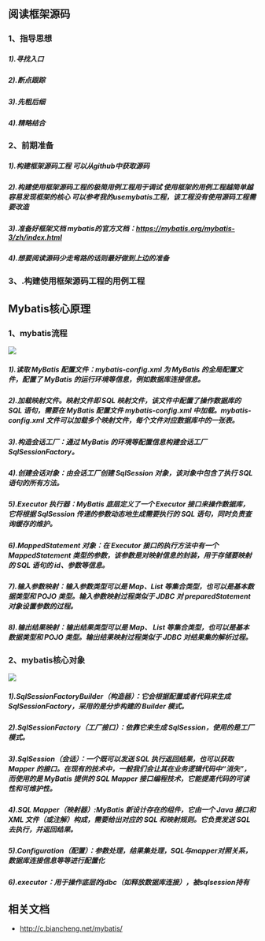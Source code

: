 ## 阅读框架源码
### 1、指导思想
##### 1).寻找入口
##### 2).断点跟踪
##### 3).先粗后细
##### 4).精略结合
### 2、前期准备
##### 1).构建框架源码工程  可以从github中获取源码
##### 2).构建使用框架源码工程的极简用例工程用于调试 使用框架的用例工程越简单越容易发现框架的核心  可以参考我的usemybatis工程，该工程没有使用源码工程需要改造
##### 3).准备好框架文档  mybatis的官方文档：https://mybatis.org/mybatis-3/zh/index.html
##### 4).想要阅读源码少走弯路的话则最好做到上边的准备
### 3、.构建使用框架源码工程的用例工程
## Mybatis核心原理
### 1、mybatis流程
![](https://github.com/lzp16/minimybatis/tree/master/src/main/resources/images/mybatis-process.png)
##### 1).读取 MyBatis 配置文件：mybatis-config.xml 为 MyBatis 的全局配置文件，配置了 MyBatis 的运行环境等信息，例如数据库连接信息。
##### 2).加载映射文件。映射文件即 SQL 映射文件，该文件中配置了操作数据库的 SQL 语句，需要在 MyBatis 配置文件 mybatis-config.xml 中加载。mybatis-config.xml 文件可以加载多个映射文件，每个文件对应数据库中的一张表。
##### 3).构造会话工厂：通过 MyBatis 的环境等配置信息构建会话工厂 SqlSessionFactory。
##### 4).创建会话对象：由会话工厂创建 SqlSession 对象，该对象中包含了执行 SQL 语句的所有方法。
##### 5).Executor 执行器：MyBatis 底层定义了一个 Executor 接口来操作数据库，它将根据 SqlSession 传递的参数动态地生成需要执行的 SQL 语句，同时负责查询缓存的维护。
##### 6).MappedStatement 对象：在 Executor 接口的执行方法中有一个 MappedStatement 类型的参数，该参数是对映射信息的封装，用于存储要映射的 SQL 语句的 id、参数等信息。
##### 7).输入参数映射：输入参数类型可以是 Map、List 等集合类型，也可以是基本数据类型和 POJO 类型。输入参数映射过程类似于 JDBC 对 preparedStatement 对象设置参数的过程。
##### 8).输出结果映射：输出结果类型可以是 Map、 List 等集合类型，也可以是基本数据类型和 POJO 类型。输出结果映射过程类似于 JDBC 对结果集的解析过程。
### 2、mybatis核心对象
![](https://github.com/lzp16/minimybatis/tree/master/src/main/resources/images/mybatis-component-relation.png)
##### 1).SqlSessionFactoryBuilder（构造器）：它会根据配置或者代码来生成 SqlSessionFactory，采用的是分步构建的 Builder 模式。  
##### 2).SqlSessionFactory（工厂接口）：依靠它来生成 SqlSession，使用的是工厂模式。
##### 3).SqlSession（会话）：一个既可以发送 SQL 执行返回结果，也可以获取 Mapper 的接口。在现有的技术中，一般我们会让其在业务逻辑代码中“消失”，而使用的是 MyBatis 提供的 SQL Mapper 接口编程技术，它能提高代码的可读性和可维护性。
##### 4).SQL Mapper（映射器）:MyBatis 新设计存在的组件，它由一个 Java 接口和 XML 文件（或注解）构成，需要给出对应的 SQL 和映射规则。它负责发送 SQL 去执行，并返回结果。
##### 5).Configuration（配置）：参数处理，结果集处理，SQL与mapper对照关系，数据库连接信息等等进行配置化
##### 6).executor：用于操作底层的jdbc（如释放数据库连接），被sqlsession持有
## 相关文档
* http://c.biancheng.net/mybatis/
